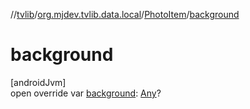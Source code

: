 //[tvlib](../../../index.md)/[org.mjdev.tvlib.data.local](../index.md)/[PhotoItem](index.md)/[background](background.md)

# background

[androidJvm]\
open override var [background](background.md): [Any](https://kotlinlang.org/api/latest/jvm/stdlib/kotlin/-any/index.html)?
